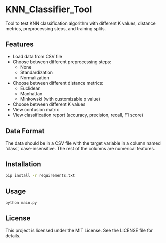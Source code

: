 # KNN_Classifier_Tool

Tool to test KNN classification algorithm with different K values, distance metrics, preprocessing steps, and training splits.

## Features

- Load data from CSV file
- Choose between different preprocessing steps:
  - None
  - Standardization
  - Normalization
- Choose between different distance metrics:
  - Euclidean
  - Manhattan
  - Minkowski (with customizable p value)
- Choose between different K values
- View confusion matrix
- View classification report (accuracy, precision, recall, F1 score)

## Data Format

The data should be in a CSV file with the target variable in a column named 'class', case-insensitive. The rest of the columns are numerical features.

## Installation

```bash
pip install -r requirements.txt
```

## Usage

```bash
python main.py
```

## License

This project is licensed under the MIT License. See the LICENSE file for details.
